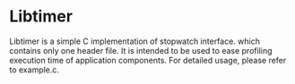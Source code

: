 Libtimer
==================
Libtimer is a simple C implementation of stopwatch interface.
which contains only one header file.
It is intended to be used to ease profiling execution time of application components.
For detailed usage, please refer to example.c.
